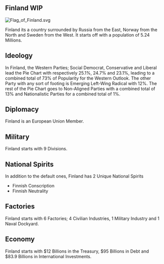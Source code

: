 ## Finland WIP

![Flag_of_Finland.svg](uploads/d98cbcf58dd726cbf75495403ea2fecd/Flag_of_Finland.svg.png)


Finland its a country surrounded by Russia from the East, Norway from the North and Sweden from the West. It starts off with a population of 5.24 Millions.

## Ideology

In Finland, the Western Parties; Social Democrat, Conservative and Liberal lead the Pie Chart with respectively 25.1%, 24.7% and 23.1%, leading to a combined total of 73% of Popularity for the Western Outlook. The other Party with any sort of footing is Emerging Left-Wing Radical with 12%. The rest of the Pie Chart goes to Non-Aligned Parties with a combined total of 13% and Nationalistic Parties for a combined total of 1%.

## Diplomacy

Finland is an European Union Member.

## Military

Finland starts with 9 Divisions.

## National Spirits

In addition to the default ones, Finland has 2 Unique National Spirits

- Finnish Conscription
- Finnish Neutrality

## Factories

Finland starts with 6 Factories; 4 Civilian Industries, 1 Military Industry and 1 Naval Dockyard.

## Economy

Finland starts with $12 Billions in the Treasury, $95 Billions in Debt and $83.9 Billions in International Investments.
